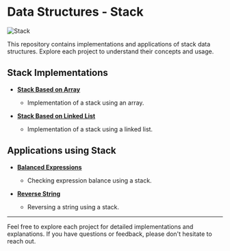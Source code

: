 # Data Structures - Stack

![Stack](https://github.com/Raafat-Nagy/Zag-Eng-Data-Structures/assets/105138072/886e957a-8595-4594-9941-fb125be1d180)

This repository contains implementations and applications of stack data structures. Explore each project to understand their concepts and usage.

## Stack Implementations

- **[Stack Based on Array](https://github.com/Raafat-Nagy/Zag-Eng-Data-Structures/tree/main/Task.06_Stack/StackBasedOnArray)**
   - Implementation of a stack using an array.

- **[Stack Based on Linked List](https://github.com/Raafat-Nagy/Zag-Eng-Data-Structures/tree/main/Task.06_Stack/StackBasedOnLinkedList)**
   - Implementation of a stack using a linked list.

## Applications using Stack

- **[Balanced Expressions](https://github.com/Raafat-Nagy/Zag-Eng-Data-Structures/tree/main/Task.06_Stack/BalancedExpressions)**
   - Checking expression balance using a stack.

- **[Reverse String](https://github.com/Raafat-Nagy/Zag-Eng-Data-Structures/tree/main/Task.06_Stack/ReverseString)**
   - Reversing a string using a stack.

---

Feel free to explore each project for detailed implementations and explanations. If you have questions or feedback, please don't hesitate to reach out.
